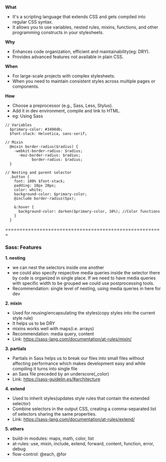 **What**
  - It's a scripting language that extends CSS and gets compiled into regular CSS syntax.
  - It allows you to use variables, nested rules, mixins, functions, and other programming constructs in your stylesheets.

**Why**
  - Enhances code organization, efficient and maintainability(eg: DRY).
  - Provides advanced features not available in plain CSS.

**When**
  - For large-scale projects with complex stylesheets.
  - When you need to maintain consistent styles across multiple pages or components.

**How**
  - Choose a preprocessor (e.g., Sass, Less, Stylus).
  - Add it in dev environment, compile and link to HTML.
  - eg: Using Sass

  ```
  // Variables
    $primary-color: #3498db;
    $font-stack: Helvetica, sans-serif;

  // Mixin
    @mixin border-radius($radius) {
      -webkit-border-radius: $radius;
        -moz-border-radius: $radius;
              border-radius: $radius;
    }

  // Nesting and parent selector
    .button {
      font: 100% $font-stack;
      padding: 10px 20px;
      color: white;
      background-color: $primary-color;
      @include border-radius(5px);

      &:hover {
        background-color: darken($primary-color, 10%); //Color functions
      }
    }
  ```
=======================================================
### Sass: Features

**1. nesting**
  - we can nest the selectors inside one another
  - we could also specify respective media queries inside the selector there by code is organized in single place. If we need to have media queries with specific width to be grouped we could use postprocessing tools.
  - Recommendation: single level of nesting, using media queries in here for dev

**2. mixin**
  - Used for reusing/encapsulating the styles(copy styles into the current style rule)
  - It helps us to be DRY
  - mixins works well with maps(i.e. arrays)
  - Recommendation: media query, content
  - Link: https://sass-lang.com/documentation/at-rules/mixin/

**3. partials**
  - Partials in Sass helps us to break our files into small files without affecting performance which makes development easy and while compiling it turns into single file
  - an Sass file preceded by an underscore(_color)
  - Link: https://sass-guidelin.es/#architecture

**4. extend**
  - Used to inherit styles(updates style rules that contain the extended selector)
  - Combine selectors in the output CSS, creating a comma-separated list of selectors sharing the same properties.
  - Link: https://sass-lang.com/documentation/at-rules/extend/

**5. others**
  - build-in modules: maps, math, color, list
  - at-rules: use, mixin, include, extend, forward, content, function, error, debug
  - flow-control: @each, @for